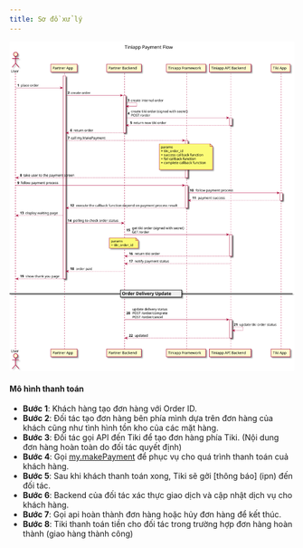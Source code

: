 ```yaml
---
title: Sơ đồ xử lý
---
```


![Sơ đồ xử lý](payment_flow.svg)

#### Mô hình thanh toán

- **Bước 1**: Khách hàng tạo đơn hàng với Order ID.
- **Bước 2**: Đối tác tạo đơn hàng bên phía mình dựa trên đơn hàng của khách cũng như tình hình tồn kho của các mặt hàng. 
- **Bước 3**: Đối tác gọi API đến Tiki để tạo đơn hàng phía Tiki. (Nội dung đơn hàng hoàn toàn do đối tác quyết định)
- **Bước 4**: Gọi [my.makePayment](../../../api/open/make-payment.md) để phục vụ cho quá trình thanh toán cuả khách hàng.
- **Bước 5**: Sau khi khách thanh toán xong, Tiki sẽ gởi [thông báo] (ipn) đến đối tác.
- **Bước 6**: Backend của đối tác xác thực giao dịch và cập nhật dịch vụ cho khách hàng.
- **Bước 7**: Gọi api hoàn thành đơn hàng hoặc hủy đơn hàng để kết thúc.
- **Bước 8**: Tiki thanh toán tiền cho đối tác trong trường hợp đơn hàng hoàn thành (giao hàng thành công)

